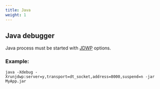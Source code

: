 ```yaml
---
title: Java
weight: 1
---
```


## Java debugger

Java process must be started with [JDWP](http://docs.oracle.com/javase/7/docs/technotes/guides/jpda/jdwp-spec.html) options. <BR>

### Example:

```shell
java -Xdebug -Xrunjdwp:server=y,transport=dt_socket,address=8000,suspend=n -jar MyApp.jar
```
